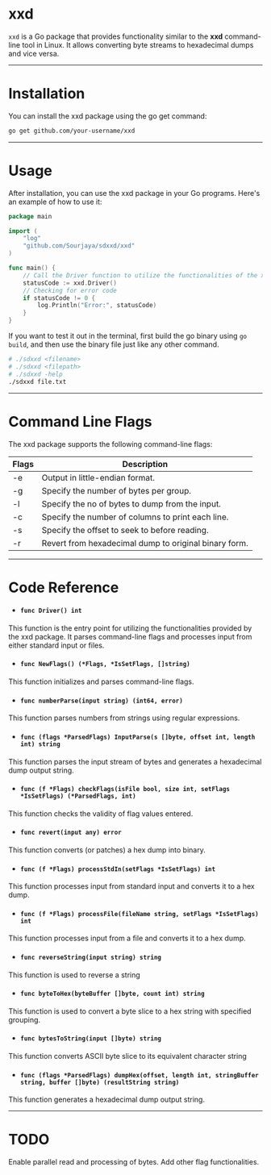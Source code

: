# xxd
`xxd` is a Go package that provides functionality similar to the **xxd** command-line tool in Linux. It allows converting byte streams to hexadecimal dumps and vice versa.

---

# Installation
You can install the xxd package using the go get command:
```bash
go get github.com/your-username/xxd
```

---

# Usage
After installation, you can use the xxd package in your Go programs. Here's an example of how to use it:

```go
package main

import (
	"log"
	"github.com/Sourjaya/sdxxd/xxd"
)

func main() {
	// Call the Driver function to utilize the functionalities of the xxd package
	statusCode := xxd.Driver()
	// Checking for error code
	if statusCode != 0 {
		log.Println("Error:", statusCode)
	}
}
```
If you want to test it out in the terminal, first build the go binary using `go build`, and then use the binary file just like any other command.
```bash
# ./sdxxd <filename>
# ./sdxxd <filepath>
# ./sdxxd -help
./sdxxd file.txt
```
---

# Command Line Flags
The xxd package supports the following command-line flags:


| Flags       | Description                                          |
|-------------|------------------------------------------------------|
| -e          | Output in little-endian format.                      |
| -g          | Specify the number of bytes per group.               |
| -l          | Specify the no of bytes to dump from the input.      |
| -c          | Specify the number of columns to print each line.    |
| -s          | Specify the offset to seek to before reading.        |
| -r          | Revert from hexadecimal dump to original binary form.|

---

# Code Reference
- #### `func Driver() int`
This function is the entry point for utilizing the functionalities provided by the xxd package. It parses command-line flags and processes input from either standard input or files.

- #### `func NewFlags() (*Flags, *IsSetFlags, []string)`
This function initializes and parses command-line flags.

- #### `func numberParse(input string) (int64, error)`
This function parses numbers from strings using regular expressions.

- #### `func (flags *ParsedFlags) InputParse(s []byte, offset int, length int) string`
This function parses the input stream of bytes and generates a hexadecimal dump output string.

- #### `func (f *Flags) checkFlags(isFile bool, size int, setFlags *IsSetFlags) (*ParsedFlags, int)`
This function checks the validity of flag values entered.

- #### `func revert(input any) error`
This function converts (or patches) a hex dump into binary.

- #### `func (f *Flags) processStdIn(setFlags *IsSetFlags) int `
This function processes input from standard input and converts it to a hex dump.

- #### `func (f *Flags) processFile(fileName string, setFlags *IsSetFlags) int`
This function processes input from a file and converts it to a hex dump.

- #### `func reverseString(input string) string`
This function is used to reverse a string
- #### `func byteToHex(byteBuffer []byte, count int) string`
This function is used to convert a byte slice to a hex string with specified grouping.
- #### `func bytesToString(input []byte) string`
This function converts ASCII byte slice to its equivalent character string
- #### `func (flags *ParsedFlags) dumpHex(offset, length int, stringBuffer string, buffer []byte) (resultString string)`
This function generates a hexadecimal dump output string.

---

# TODO
Enable parallel read and processing of bytes. Add other flag functionalities.



